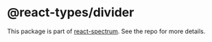 # @react-types/divider

This package is part of [react-spectrum](https://github.com/adobe-private/react-spectrum-v3). See the repo for more details.
